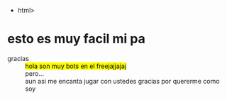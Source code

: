 - html>
<body>
<h1> esto es muy facil mi pa </h1>
<dl>
  <dt>gracias </dt>
  <dd>
    <mark>hola son muy bots en el freejajjajaj</mark>
  </dd>
  <dd>
    pero...
  </dd>
  <dd>
  aun asi me encanta jugar con ustedes gracias por quererme como soy 
  </dd>
  
</dl>


